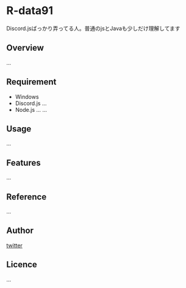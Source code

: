 # R-data91

Discord.jsばっかり弄ってる人。普通のjsとJavaも少しだけ理解してます

<!-- <p align="left"> 
  <img alt="Top Langs" height="150px" src="https://github-readme-stats.vercel.app/api/top-langs/?username=R-data91&layout=compact&show_icons=true&theme=onedark" />
  <img alt="github stats" height="150px" src="https://github-readme-stats.vercel.app/api?username=R-data91&theme=onedark&show_icons=ture" />
</p>

[![trophy](https://github-profile-trophy.vercel.app/?username=R-data91&theme=onedark&column=7
)](https://github.com/ryo-ma/github-profile-trophy) -->

## Overview
...

## Requirement

- Windows
- Discord.js ...
- Node.js ...
...

## Usage
...

## Features
...

## Reference
...

## Author

[twitter](https://twitter.com/)

## Licence
...
